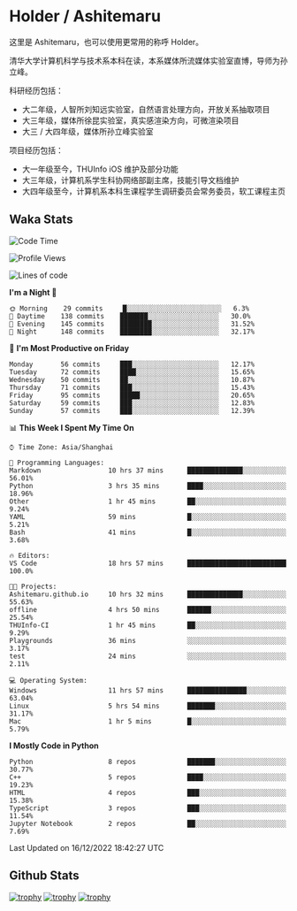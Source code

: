 # Holder / Ashitemaru

这里是 Ashitemaru，也可以使用更常用的称呼 Holder。

清华大学计算机科学与技术系本科在读，本系媒体所流媒体实验室直博，导师为孙立峰。

科研经历包括：

- 大二年级，人智所刘知远实验室，自然语言处理方向，开放关系抽取项目
- 大三年级，媒体所徐昆实验室，真实感渲染方向，可微渲染项目
- 大三 / 大四年级，媒体所孙立峰实验室

项目经历包括：

- 大一年级至今，THUInfo iOS 维护及部分功能
- 大三年级，计算机系学生科协网络部副主席，技能引导文档维护
- 大四年级至今，计算机系本科生课程学生调研委员会常务委员，软工课程主页

## Waka Stats

<!--START_SECTION:waka-->
![Code Time](http://img.shields.io/badge/Code%20Time-317%20hrs%2047%20mins-blue)

![Profile Views](http://img.shields.io/badge/Profile%20Views-0-blue)

![Lines of code](https://img.shields.io/badge/From%20Hello%20World%20I%27ve%20Written-328%20Thousand%20lines%20of%20code-blue)

**I'm a Night 🦉** 

```text
🌞 Morning    29 commits     █░░░░░░░░░░░░░░░░░░░░░░░░   6.3% 
🌆 Daytime    138 commits    ███████░░░░░░░░░░░░░░░░░░   30.0% 
🌃 Evening    145 commits    ████████░░░░░░░░░░░░░░░░░   31.52% 
🌙 Night      148 commits    ████████░░░░░░░░░░░░░░░░░   32.17%

```
📅 **I'm Most Productive on Friday** 

```text
Monday       56 commits     ███░░░░░░░░░░░░░░░░░░░░░░   12.17% 
Tuesday      72 commits     ████░░░░░░░░░░░░░░░░░░░░░   15.65% 
Wednesday    50 commits     ██░░░░░░░░░░░░░░░░░░░░░░░   10.87% 
Thursday     71 commits     ███░░░░░░░░░░░░░░░░░░░░░░   15.43% 
Friday       95 commits     █████░░░░░░░░░░░░░░░░░░░░   20.65% 
Saturday     59 commits     ███░░░░░░░░░░░░░░░░░░░░░░   12.83% 
Sunday       57 commits     ███░░░░░░░░░░░░░░░░░░░░░░   12.39%

```


📊 **This Week I Spent My Time On** 

```text
⌚︎ Time Zone: Asia/Shanghai

💬 Programming Languages: 
Markdown                 10 hrs 37 mins      ██████████████░░░░░░░░░░░   56.01% 
Python                   3 hrs 35 mins       ████░░░░░░░░░░░░░░░░░░░░░   18.96% 
Other                    1 hr 45 mins        ██░░░░░░░░░░░░░░░░░░░░░░░   9.24% 
YAML                     59 mins             █░░░░░░░░░░░░░░░░░░░░░░░░   5.21% 
Bash                     41 mins             █░░░░░░░░░░░░░░░░░░░░░░░░   3.68%

🔥 Editors: 
VS Code                  18 hrs 57 mins      █████████████████████████   100.0%

🐱‍💻 Projects: 
Ashitemaru.github.io     10 hrs 32 mins      ██████████████░░░░░░░░░░░   55.63% 
offline                  4 hrs 50 mins       ██████░░░░░░░░░░░░░░░░░░░   25.54% 
THUInfo-CI               1 hr 45 mins        ██░░░░░░░░░░░░░░░░░░░░░░░   9.29% 
Playgrounds              36 mins             ░░░░░░░░░░░░░░░░░░░░░░░░░   3.17% 
test                     24 mins             ░░░░░░░░░░░░░░░░░░░░░░░░░   2.11%

💻 Operating System: 
Windows                  11 hrs 57 mins      ███████████████░░░░░░░░░░   63.04% 
Linux                    5 hrs 54 mins       ███████░░░░░░░░░░░░░░░░░░   31.17% 
Mac                      1 hr 5 mins         █░░░░░░░░░░░░░░░░░░░░░░░░   5.79%

```

**I Mostly Code in Python** 

```text
Python                   8 repos             ███████░░░░░░░░░░░░░░░░░░   30.77% 
C++                      5 repos             ████░░░░░░░░░░░░░░░░░░░░░   19.23% 
HTML                     4 repos             ███░░░░░░░░░░░░░░░░░░░░░░   15.38% 
TypeScript               3 repos             ███░░░░░░░░░░░░░░░░░░░░░░   11.54% 
Jupyter Notebook         2 repos             ██░░░░░░░░░░░░░░░░░░░░░░░   7.69%

```



 Last Updated on 16/12/2022 18:42:27 UTC
<!--END_SECTION:waka-->

## Github Stats

[![trophy](https://github-profile-trophy.vercel.app/?username=Ashitemaru&column=7)](https://github.com/Ashitemaru)
[![trophy](https://github-readme-stats.vercel.app/api?username=Ashitemaru&show_icons=true&include_all_commits=true)](https://github.com/Ashitemaru)
[![trophy](https://github-readme-stats.vercel.app/api/top-langs/?username=Ashitemaru&layout=compact)](https://github.com/Ashitemaru)

<!--
**Ashitemaru/Ashitemaru** is a ✨ _special_ ✨ repository because its `README.md` (this file) appears on your GitHub profile.

Here are some ideas to get you started:

- 🔭 I’m currently working on ...
- 🌱 I’m currently learning ...
- 👯 I’m looking to collaborate on ...
- 🤔 I’m looking for help with ...
- 💬 Ask me about ...
- 📫 How to reach me: ...
- 😄 Pronouns: ...
- ⚡ Fun fact: ...
-->
